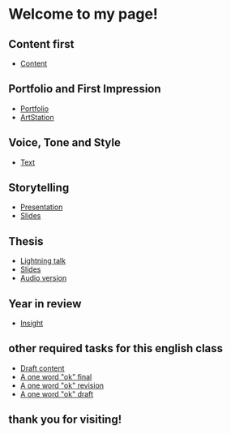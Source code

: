 # Welcome to my page! 

## Content first

- [Content](03-content-first/index.md)
  
## Portfolio and First Impression
<!-- This is a comment, only visible to the author: Add a link to your presentation. -->
<!-- Presentations do not need to be a PDF, you may link elsewhere, such as Figma, YouTube, etc. -->
<!-- Consider adding navigation to each section (About, Featured Projects, Notes, etc.) -->
- [Portfolio](02-first-impression/index.md)  <!-- Add helpful hint as to what kind of file or destination is here. -->
-  [ArtStation](https://www.artstation.com/roku) 

## Voice, Tone and Style
- [Text](04-voice-tone-and-style/index.md)

## Storytelling
- [Presentation](05-storytelling/index.md)
- [Slides](05-storytelling/slides.md)

## Thesis
- [Lightning talk](06-thesis/index.md)
- [Slides](06-thesis/img/slides)
- [Audio version](06-thesis/audiofiles)

## Year in review
- [Insight](07-year-in-review/index.md)
## other required tasks for this english class

- [Draft content](02-first-impression/index-draft.md)
- [A one word "ok" final](01-one-word/index.md)
- [A one word "ok" revision](01-one-word/revision.md)
- [A one word "ok" draft](01-one-word/draft.md)




## thank you for visiting! 
